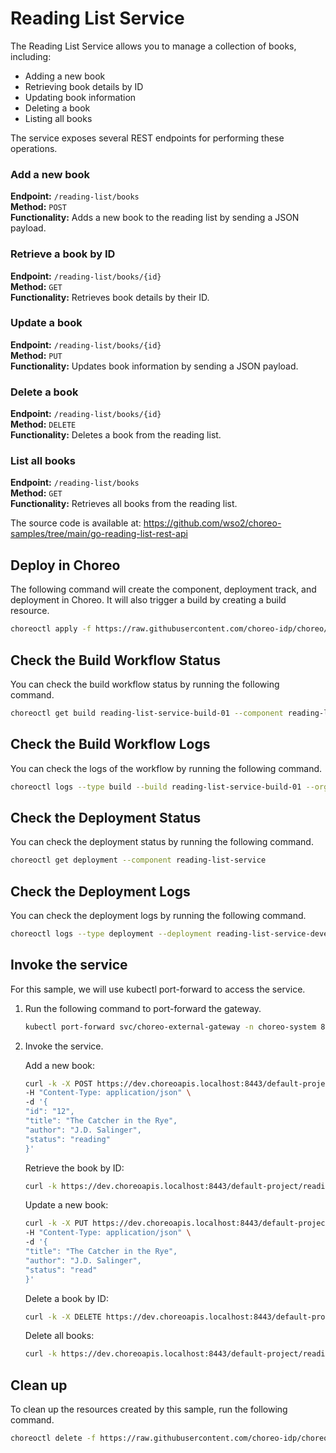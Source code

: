 # Reading List Service
The Reading List Service allows you to manage a collection of books, including:
- Adding a new book
- Retrieving book details by ID
- Updating book information
- Deleting a book
- Listing all books

The service exposes several REST endpoints for performing these operations.

### Add a new book
**Endpoint:** `/reading-list/books`  
**Method:** `POST`  
**Functionality:** Adds a new book to the reading list by sending a JSON payload.

### Retrieve a book by ID
**Endpoint:** `/reading-list/books/{id}`  
**Method:** `GET`  
**Functionality:** Retrieves book details by their ID.

### Update a book
**Endpoint:** `/reading-list/books/{id}`  
**Method:** `PUT`  
**Functionality:** Updates book information by sending a JSON payload.

### Delete a book
**Endpoint:** `/reading-list/books/{id}`  
**Method:** `DELETE`  
**Functionality:** Deletes a book from the reading list.

### List all books
**Endpoint:** `/reading-list/books`  
**Method:** `GET`  
**Functionality:** Retrieves all books from the reading list.

The source code is available at:
https://github.com/wso2/choreo-samples/tree/main/go-reading-list-rest-api

## Deploy in Choreo

The following command will create the component, deployment track, and deployment in Choreo. It will also trigger a build by creating a build resource.

```bash
choreoctl apply -f https://raw.githubusercontent.com/choreo-idp/choreo/main/samples/deploying-applications/build-from-source/reading-list-service/reading-list-service.yaml
```

## Check the Build Workflow Status

You can check the build workflow status by running the following command.

```bash
choreoctl get build reading-list-service-build-01 --component reading-list-service
```

## Check the Build Workflow Logs

You can check the logs of the workflow by running the following command.

```bash
choreoctl logs --type build --build reading-list-service-build-01 --organization default-org --project default-project --component reading-list-service
```

## Check the Deployment Status

You can check the deployment status by running the following command.

```bash
choreoctl get deployment --component reading-list-service
```

## Check the Deployment Logs

You can check the deployment logs by running the following command.

```bash
choreoctl logs --type deployment --deployment reading-list-service-development-deployment-01 --organization default-org --project default-project --component reading-list-service
```

## Invoke the service

For this sample, we will use kubectl port-forward to access the service.

1. Run the following command to port-forward the gateway.

    ```bash
    kubectl port-forward svc/choreo-external-gateway -n choreo-system 8443:443
    ```

2. Invoke the service.

   Add a new book:

   ```bash
   curl -k -X POST https://dev.choreoapis.localhost:8443/default-project/reading-list-service/api/v1/reading-list/books \
   -H "Content-Type: application/json" \
   -d '{
   "id": "12",
   "title": "The Catcher in the Rye",
   "author": "J.D. Salinger",
   "status": "reading"
   }'
   ```

   Retrieve the book by ID:

   ```bash
   curl -k https://dev.choreoapis.localhost:8443/default-project/reading-list-service/api/v1/reading-list/books/12
   ```

   Update a new book:

   ```bash
   curl -k -X PUT https://dev.choreoapis.localhost:8443/default-project/reading-list-service/api/v1/reading-list/books/12 \
   -H "Content-Type: application/json" \
   -d '{
   "title": "The Catcher in the Rye",
   "author": "J.D. Salinger",
   "status": "read"
   }'
   ```
   
   Delete a book by ID:

   ```bash
   curl -k -X DELETE https://dev.choreoapis.localhost:8443/default-project/reading-list-service/api/v1/reading-list/books/12
   ```

   Delete all books:

   ```bash
   curl -k https://dev.choreoapis.localhost:8443/default-project/reading-list-service/api/v1/reading-list/books
   ```

## Clean up

To clean up the resources created by this sample, run the following command.

```bash
choreoctl delete -f https://raw.githubusercontent.com/choreo-idp/choreo/main/samples/deploying-applications/build-from-source/reading-list-service/reading-list-service.yaml
```